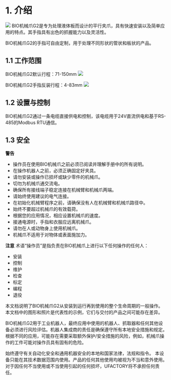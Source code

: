 # 1. 介绍
![](../assets/biog2.jpg)
BIO机械爪G2是专为处理液体板而设计的平行夹爪，具有快速安装以及简单应用的特点。其手指具有出色的抓握能力以及灵活性。  

BIO机械爪G2的手指可自由定制，用于处理不同形状的管状和板状的产品。

## 1.1 工作范围
BIO机械爪G2默认行程：71-150mm
![](../assets/bio_g2_range.jpg)  

BIO机械爪G2手指反装行程：4-83mm
![](../assets/bio_g2_range_2.jpg)


## 1.2 设置与控制  
BIO机械爪G2通过一条电缆直接供电和控制，该电缆用于24V直流供电和基于RS-485的Modbus RTU通信。

## 1.3 安全
**警告**  
* 操作员在使用BIO机械爪之前必须已阅读并理解手册中的所有说明。
* 在操作机器人之前，必须正确固定好夹具。
* 请勿安装或操作已损坏或缺少零件的机械爪。
* 切勿为机械爪通交流电。
* 确保所有接线端子稳定连接在机械臂和机械爪两端。
* 请始终使用建议的电气连接。
* 在初始化机械臂程序之前，请确保没有人在机械臂和机械爪路径中。
* 始终不要超过机械爪的有效载荷。
* 根据您的应用情况，相应设置机械爪的速度。
* 接通电源时，手指和衣服应远离机械爪。
* 请勿在人或动物身上使用机械爪。
* 机械爪不适用于对物体或表面施加力。

**注意** 
术语“操作员”是指负责在BIO机械爪上进行以下任何操作的任何人：
* 安装
* 控制
* 维护
* 检查
* 标定
* 编程
* 退役  

本文档说明了BIO机械爪G2从安装到运行再到使用的整个生命周期的一般操作。  
本文档中的图形和照片是代表性的示例，它们与交付的产品之间可能存在差异。
  
BIO机械爪G2用于工业机器人，最终应用中使用的机器人、抓取器和任何其他设备必须进行风险评估。机器人集成商的责任是确保遵守所有本地安全措施和规定。根据不同的应用，可能存在需要采取额外保护/安全措施的风险，例如，机械爪操作的工件可能对操作员具有固有的危险。  

始终遵守有关自动化安全和通用机器安全的本地和国家法律，法规和指令。
本设备只能在其技术数据范围内使用。产品的任何其他使用均被视为不当和意外使用。
对于因任何不当使用或不当使用引起的任何损坏，UFACTORY将不承担任何责任。
